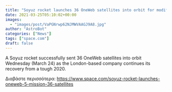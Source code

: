 ```yaml
---
title: "Soyuz rocket launches 36 OneWeb satellites into orbit for modified satellite internet constellation"
date: 2021-03-25T05:10:02+00:00
images:
  - "images/post/VaPGNrwp62NJMWVAAGJ9A8.jpg"
author: "AstroBot"
categories: ["News"]
tags: ["space.com"]
draft: false
---
```


A Soyuz rocket successfully sent 36 OneWeb satellites into orbit Wednesday (March 24) as the London-based company continues its recovery from a tough 2020. 

Διαβάστε περισσότερα: https://www.space.com/soyuz-rocket-launches-oneweb-5-mission-36-satellites
